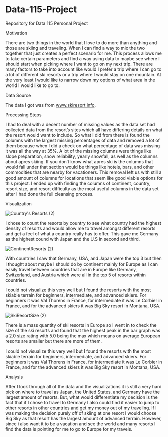 # Data-115-Project

Repository for Data 115 Personal Project

Motivation

There are two things in the world that I love to do more than anything and those are skiing and traveling. When I can find a way to mix the two together that just creates a perfect scenario for me. This process allows me to take certain parameters and find a way using data to maybe see where I should start when picking where I want to go on my next trip. There are many factors to take into account like would I prefer a trip where I can go to a lot of different ski resorts or a trip where I would stay on one mountain. At the very least I would like to narrow down my options of what area in the world I would like to go to.

Data Source

The data I got was from www.skiresort.info.

Processing Steps

I had to deal with a decent number of missing values as the data set had collected data from the resort’s sites which all have differing details on what the resort would want to include. So what I did from there is found the columns with the largest missing percentages of data and removed a lot of them because when I did a check on what percentage of data was missing it was all the way at 35%. A lot of the missing columns were things like slope preparation, snow reliability, yearly snowfall, as well as the columns about apres skiing. If you don’t know what apres ski is the columns that would fall under that section would be things like hotels, bars, and other commodities that are nearby for vacationers. This removal left us with still a good amount of columns for locations that seem like good viable options for this project. I ended up with finding the columns of continent, country, resort size, and resort difficulty as the most useful columns in the data set after I had done the full cleansing process.

Visualization

![Country's Resorts (2)](https://user-images.githubusercontent.com/78052697/115977716-6b77ee80-a52f-11eb-845d-66279f02af6c.png)

I chose to count the resorts by country to see what country had the highest density of resorts and would allow me to travel amongst different resorts and get a feel of what a country really has to offer. This gave me Germany as the highest cound with Japan and the U.S in second and third.

![ContinentResorts (2)](https://user-images.githubusercontent.com/78052697/115977938-2d7bca00-a531-11eb-8f7a-50c52bf83be1.png)

With countries I saw that Germany, USA, and Japan were the top 3 but then I thought about maybe I should do by continent mainly for Europe as I can easily travel between countries that are in Europe like Germany, Switzerland, and Austria which were all in the top 5 of resorts within countries.

I could not visualize this very well but I found the resorts with the most skiable terrain for beginners, intermediate, and advanced skiers. For beginners it was Val Thorens in France, for intermediate it was Le Corbier in France, and for the advanced skiers it was Big Sky resort in Montana, USA.

![SkiResortSize (2)](https://user-images.githubusercontent.com/78052697/115978407-efcc7080-a533-11eb-840b-f19a0cb7fba9.png)

There is a mass quantity of ski resorts in Europe so I went in to check the size of the ski resorts and found that the highest peak in the bar graph was a 2.0 size rating with 5.0 being the max which means on average European resorts are smaller but there are more of them.

I could not visualize this very well but I found the resorts with the most skiable terrain for beginners, intermediate, and advanced skiers. For beginners it was Val Thorens in France, for intermediate it was Le Corbier in France, and for the advanced skiers it was Big Sky resort in Montana, USA.

Analysis

After I look through all of the data and the visualizations it is still a very hard pick on where to travel as Japan, the United States, and Germany have the largest amount of resorts. But, what would differentiate my decision is the fact that if I chose to travel to Germany I also could find it easier to jump to other resorts in other countries and get my money out of my traveling. If I was making the decision purely off of skiing at one resort I would choose Big Sky as that resort has the largest amount of advanced terrain. However, since i also want it to be a vacation and see the world and many resorts I find the data is pointing for me to go to Europe for my travels.
